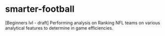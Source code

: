 # smarter-football
[Beginners lvl - draft] Performing analysis on Ranking NFL teams on various analytical features to determine in game efficiencies. 
